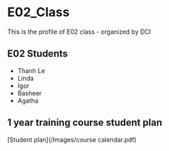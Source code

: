 # E02_Class
This is the profile of E02 class - organized by DCI

## E02 Students
- Thanh Le
- Linda
- Igor
- Basheer
- Agatha

## 1 year training course student plan
[Student plan](/Images/course calendar.pdf) 
